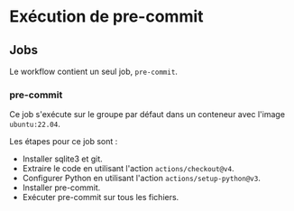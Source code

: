 # Exécution de pre-commit

## Jobs

Le workflow contient un seul job, `pre-commit`.

### pre-commit

Ce job s'exécute sur le groupe par défaut dans un conteneur avec l'image `ubuntu:22.04`.

Les étapes pour ce job sont :

- Installer sqlite3 et git.
- Extraire le code en utilisant l'action `actions/checkout@v4`.
- Configurer Python en utilisant l'action `actions/setup-python@v3`.
- Installer pre-commit.
- Exécuter pre-commit sur tous les fichiers.
